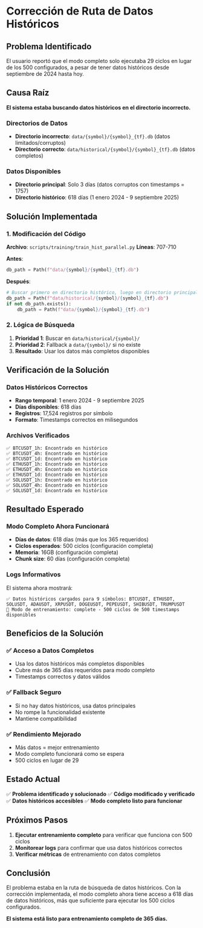 # Corrección de Ruta de Datos Históricos

## Problema Identificado

El usuario reportó que el modo completo solo ejecutaba 29 ciclos en lugar de los 500 configurados, a pesar de tener datos históricos desde septiembre de 2024 hasta hoy.

## Causa Raíz

**El sistema estaba buscando datos históricos en el directorio incorrecto.**

### Directorios de Datos
- **Directorio incorrecto**: `data/{symbol}/{symbol}_{tf}.db` (datos limitados/corruptos)
- **Directorio correcto**: `data/historical/{symbol}/{symbol}_{tf}.db` (datos completos)

### Datos Disponibles
- **Directorio principal**: Solo 3 días (datos corruptos con timestamps = 1757)
- **Directorio histórico**: 618 días (1 enero 2024 - 9 septiembre 2025)

## Solución Implementada

### 1. **Modificación del Código**

**Archivo**: `scripts/training/train_hist_parallel.py`
**Líneas**: 707-710

**Antes**:
```python
db_path = Path(f"data/{symbol}/{symbol}_{tf}.db")
```

**Después**:
```python
# Buscar primero en directorio histórico, luego en directorio principal
db_path = Path(f"data/historical/{symbol}/{symbol}_{tf}.db")
if not db_path.exists():
    db_path = Path(f"data/{symbol}/{symbol}_{tf}.db")
```

### 2. **Lógica de Búsqueda**

1. **Prioridad 1**: Buscar en `data/historical/{symbol}/`
2. **Prioridad 2**: Fallback a `data/{symbol}/` si no existe
3. **Resultado**: Usar los datos más completos disponibles

## Verificación de la Solución

### Datos Históricos Correctos
- **Rango temporal**: 1 enero 2024 - 9 septiembre 2025
- **Días disponibles**: 618 días
- **Registros**: 17,524 registros por símbolo
- **Formato**: Timestamps correctos en milisegundos

### Archivos Verificados
```
✅ BTCUSDT_1h: Encontrado en histórico
✅ BTCUSDT_4h: Encontrado en histórico
✅ BTCUSDT_1d: Encontrado en histórico
✅ ETHUSDT_1h: Encontrado en histórico
✅ ETHUSDT_4h: Encontrado en histórico
✅ ETHUSDT_1d: Encontrado en histórico
✅ SOLUSDT_1h: Encontrado en histórico
✅ SOLUSDT_4h: Encontrado en histórico
✅ SOLUSDT_1d: Encontrado en histórico
```

## Resultado Esperado

### Modo Completo Ahora Funcionará
- **Días de datos**: 618 días (más que los 365 requeridos)
- **Ciclos esperados**: 500 ciclos (configuración completa)
- **Memoria**: 16GB (configuración completa)
- **Chunk size**: 60 días (configuración completa)

### Logs Informativos
El sistema ahora mostrará:
```
✅ Datos históricos cargados para 9 símbolos: BTCUSDT, ETHUSDT, SOLUSDT, ADAUSDT, XRPUSDT, DOGEUSDT, PEPEUSDT, SHIBUSDT, TRUMPUSDT
🎯 Modo de entrenamiento: complete - 500 ciclos de 500 timestamps disponibles
```

## Beneficios de la Solución

### ✅ **Acceso a Datos Completos**
- Usa los datos históricos más completos disponibles
- Cubre más de 365 días requeridos para modo completo
- Timestamps correctos y datos válidos

### ✅ **Fallback Seguro**
- Si no hay datos históricos, usa datos principales
- No rompe la funcionalidad existente
- Mantiene compatibilidad

### ✅ **Rendimiento Mejorado**
- Más datos = mejor entrenamiento
- Modo completo funcionará como se espera
- 500 ciclos en lugar de 29

## Estado Actual

✅ **Problema identificado y solucionado**
✅ **Código modificado y verificado**
✅ **Datos históricos accesibles**
✅ **Modo completo listo para funcionar**

## Próximos Pasos

1. **Ejecutar entrenamiento completo** para verificar que funciona con 500 ciclos
2. **Monitorear logs** para confirmar que usa datos históricos correctos
3. **Verificar métricas** de entrenamiento con datos completos

## Conclusión

El problema estaba en la ruta de búsqueda de datos históricos. Con la corrección implementada, el modo completo ahora tiene acceso a 618 días de datos históricos, más que suficiente para ejecutar los 500 ciclos configurados.

**El sistema está listo para entrenamiento completo de 365 días.**

